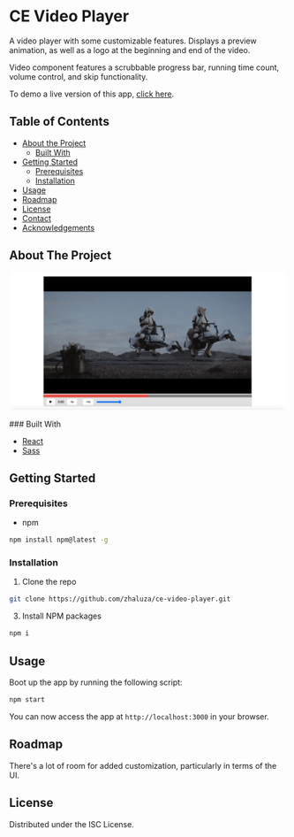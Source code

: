 # CE Video Player

A video player with some customizable features. Displays a preview animation, as well as a logo at
the beginning and end of the video.

Video component features a scrubbable progress bar, running time count, volume control, and skip
functionality.

To demo a live version of this app, [click here](https://hopeful-stonebraker-acf305.netlify.app/).

<!-- TABLE OF CONTENTS -->

## Table of Contents

- [About the Project](#about-the-project)
  - [Built With](#built-with)
- [Getting Started](#getting-started)
  - [Prerequisites](#prerequisites)
  - [Installation](#installation)
- [Usage](#usage)
- [Roadmap](#roadmap)
- [License](#license)
- [Contact](#contact)
- [Acknowledgements](#acknowledgements)

<!-- ABOUT THE PROJECT -->

## About The Project

<p align="center">
    <img width="500" src="https://github.com/zhaluza/ce-video-player/blob/master/screenshots/screenshot.png?raw=true">
</p>
### Built With

- [React](https://reactjs.org/)
- [Sass](https://sass-lang.com/)

<!-- GETTING STARTED -->

## Getting Started

### Prerequisites

- npm

```sh
npm install npm@latest -g
```

### Installation

1. Clone the repo

```sh
git clone https://github.com/zhaluza/ce-video-player.git
```

3. Install NPM packages

```sh
npm i
```

## Usage

Boot up the app by running the following script:

```sh
npm start
```

You can now access the app at `http://localhost:3000` in your browser.

## Roadmap

There's a lot of room for added customization, particularly in terms of the UI.

## License

Distributed under the ISC License.
